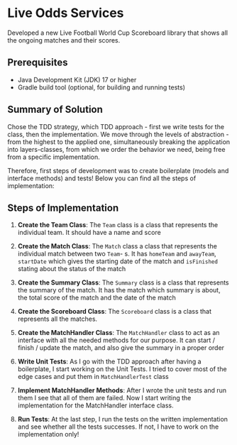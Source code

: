 # Live Odds Services

Developed a new Live Football World Cup Scoreboard library that shows all the ongoing matches and their scores.

## Prerequisites

- Java Development Kit (JDK) 17 or higher
- Gradle build tool (optional, for building and running tests)

## Summary of Solution

Chose the TDD strategy, which TDD approach - first we write tests for the class, 
then the implementation. We move through the levels of abstraction - from the highest to the 
applied one, simultaneously breaking the application into layers-classes, 
from which we order the behavior we need, being free from a specific implementation.

Therefore, first steps of development was to create boilerplate (models and interface methods) and tests!
Below you can find all the steps of implementation:

## Steps of Implementation

1. **Create the Team Class**: The `Team` class is a class that represents the individual team. It should have a name and score

2. **Create the Match Class**: The `Match` class a class that represents the individual match between two `Team`- s. 
It has `homeTeam` and `awayTeam`, `startDate` which gives the starting date of the match 
and `isFinished` stating about the status of the match

3. **Create the Summary Class**: The `Summary` class is a class that represents the summary of the match. 
It has the match which summary is about, the total score of the match and the date of the match

4. **Create the Scoreboard Class**: The `Scoreboard` class is a class that represents all the matches. 
5. **Create the MatchHandler Class**: The `MatchHandler` class to act as an interface with all the needed methods for our purpose. 
It can start / finish / update the match, and also give the summary in a proper order
6. **Write Unit Tests**: As I go with the TDD approach after having a boilerplate, I start working on the Unit Tests. 
I tried to cover most of the edge cases and put them in `MatchHandlerTest` class
7. **Implement MatchHandler Methods**: After I wrote the unit tests and run them I see that all of them are failed. 
Now I start writing the implementation for the MatchHandler interface class.
8. **Run Tests**: At the last step, I run the tests on the written implementation and see whether all the tests successes. 
If not, I have to work on the implementation only!